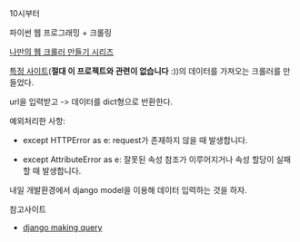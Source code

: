 10시부터

파이썬 웹 프로그래밍 + 크롤링

[나만의 웹 크롤러 만들기 시리즈](https://beomi.github.io/gb-crawling/posts/2017-03-01-HowToMakeWebCrawler-Save-with-Django.html)

[특정 사이트](https://www1.president.go.kr/petitions/436901)(**절대 이 프로젝트와 관련이 없습니다** :))의 데이터를 가져오는 크롤러를 만들었다.

url을 입력받고 -> 데이터를 dict형으로 반환한다.

예외처리한 사항:
- except HTTPError as e:
request가 존재하지 않을 때 발생합니다.

- except AttributeError as e:
잘못된 속성 참조가 이루어지거나 속성 할당이 실패할 때 발생합니다.

내일 개발환경에서 django model을 이용해 데이터 입력하는 것을 하자.

참고사이트
- [django making query](https://docs.djangoproject.com/en/2.1/topics/db/queries/)
